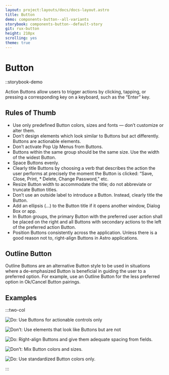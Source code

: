 ```yaml
---
layout: project:layouts/docs/docs-layout.astro
title: Button
demo: components-button--all-variants
storybook: components-button--default-story
git: rux-button
height: 210px
scrolling: yes
theme: true
---
```


# Button

::storybook-demo

Action Buttons allow users to trigger actions by clicking, tapping, or pressing a corresponding key on a keyboard, such as the “Enter” key.

## Rules of Thumb

- Use only predefined Button colors, sizes and fonts — don’t customize or alter them.
- Don’t design elements which look similar to Buttons but act differently. Buttons are actionable elements.
- Don’t activate Pop Up Menus from Buttons.
- Buttons within the same group should be the same size. Use the width of the widest Button.
- Space Buttons evenly.
- Clearly title Buttons by choosing a verb that describes the action the user performs at precisely the moment the Button is clicked: “Save, Close, Print, \* Delete, Change Password,” etc.
- Resize Button width to accommodate the title; do not abbreviate or truncate Button titles.
- Don’t use an outside label to introduce a Button. Instead, clearly title the Button.
- Add an ellipsis (…) to the Button title if it opens another window, Dialog Box or app.
- In Button groups, the primary Button with the preferred user action shall be placed on the right and all Buttons with secondary actions to the left of the preferred action Button.
- Position Buttons consistently across the application. Unless there is a good reason not to, right-align Buttons in Astro applications.

## Outline Button

Outline Buttons are an alternative Button style to be used in situations where a de-emphasized Button is beneficial in guiding the user to a preferred option. For example, use an Outline Button for the less preferred option in Ok/Cancel Button pairings.

## Examples

:::two-col

![Do: Use Buttons for actionable controls only](/img/components/button-do-1.png "Do: Use Buttons for actionable controls only")

![Don’t: Use elements that look like Buttons but are not](/img/components/button-dont-1.png "Don’t: Use elements that look like Buttons but are not")

![Do: Right-align Buttons and give them adequate spacing from fields.](/img/components/button-do-2.png "Do: Right-align Buttons and give them adequate spacing from fields.")

![Don’t: Mix Button colors and sizes.](/img/components/button-dont-2.png "Don’t: Mix Button colors and sizes.")

![Do: Use standardized Button colors only.](/img/components/button-do-3.png "Do: Use standardized Button colors only.")

:::